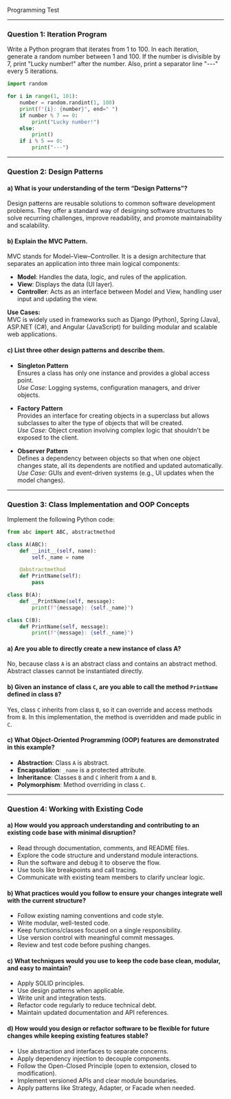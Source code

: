 Programming Test

---

### Question 1: Iteration Program

Write a Python program that iterates from 1 to 100. In each iteration, generate a random number between 1 and 100. If the number is divisible by 7, print "Lucky number!" after the number. Also, print a separator line "---" every 5 iterations.

```python
import random

for i in range(1, 101):
    number = random.randint(1, 100)
    print(f"{i}: {number}", end=" ")
    if number % 7 == 0:
        print("Lucky number!")
    else:
        print()
    if i % 5 == 0:
        print("---")
```

---

### Question 2: Design Patterns

#### a) What is your understanding of the term “Design Patterns”?

Design patterns are reusable solutions to common software development problems. They offer a standard way of designing software structures to solve recurring challenges, improve readability, and promote maintainability and scalability.

#### b) Explain the MVC Pattern.

MVC stands for Model–View–Controller. It is a design architecture that separates an application into three main logical components:

- **Model**: Handles the data, logic, and rules of the application.
- **View**: Displays the data (UI layer).
- **Controller**: Acts as an interface between Model and View, handling user input and updating the view.

**Use Cases:**  
MVC is widely used in frameworks such as Django (Python), Spring (Java), ASP.NET (C#), and Angular (JavaScript) for building modular and scalable web applications.

#### c) List three other design patterns and describe them.

- **Singleton Pattern**  
  Ensures a class has only one instance and provides a global access point.  
  *Use Case:* Logging systems, configuration managers, and driver objects.

- **Factory Pattern**  
  Provides an interface for creating objects in a superclass but allows subclasses to alter the type of objects that will be created.  
  *Use Case:* Object creation involving complex logic that shouldn't be exposed to the client.

- **Observer Pattern**  
  Defines a dependency between objects so that when one object changes state, all its dependents are notified and updated automatically.  
  *Use Case:* GUIs and event-driven systems (e.g., UI updates when the model changes).

---

### Question 3: Class Implementation and OOP Concepts

Implement the following Python code:

```python
from abc import ABC, abstractmethod

class A(ABC):
    def __init__(self, name):
        self._name = name

    @abstractmethod
    def PrintName(self):
        pass

class B(A):
    def __PrintName(self, message):
        print(f"{message}: {self._name}")

class C(B):
    def PrintName(self, message):
        print(f"{message}: {self._name}")
```

#### a) Are you able to directly create a new instance of class A?

No, because class `A` is an abstract class and contains an abstract method. Abstract classes cannot be instantiated directly.

#### b) Given an instance of class `C`, are you able to call the method `PrintName` defined in class `B`?

Yes, class `C` inherits from class `B`, so it can override and access methods from `B`. In this implementation, the method is overridden and made public in `C`.

#### c) What Object-Oriented Programming (OOP) features are demonstrated in this example?

- **Abstraction**: Class `A` is abstract.
- **Encapsulation**: `_name` is a protected attribute.
- **Inheritance**: Classes `B` and `C` inherit from `A` and `B`.
- **Polymorphism**: Method overriding in class `C`.

---

### Question 4: Working with Existing Code

#### a) How would you approach understanding and contributing to an existing code base with minimal disruption?

- Read through documentation, comments, and README files.
- Explore the code structure and understand module interactions.
- Run the software and debug it to observe the flow.
- Use tools like breakpoints and call tracing.
- Communicate with existing team members to clarify unclear logic.

#### b) What practices would you follow to ensure your changes integrate well with the current structure?

- Follow existing naming conventions and code style.
- Write modular, well-tested code.
- Keep functions/classes focused on a single responsibility.
- Use version control with meaningful commit messages.
- Review and test code before pushing changes.

#### c) What techniques would you use to keep the code base clean, modular, and easy to maintain?

- Apply SOLID principles.
- Use design patterns when applicable.
- Write unit and integration tests.
- Refactor code regularly to reduce technical debt.
- Maintain updated documentation and API references.

#### d) How would you design or refactor software to be flexible for future changes while keeping existing features stable?

- Use abstraction and interfaces to separate concerns.
- Apply dependency injection to decouple components.
- Follow the Open-Closed Principle (open to extension, closed to modification).
- Implement versioned APIs and clear module boundaries.
- Apply patterns like Strategy, Adapter, or Facade when needed.
